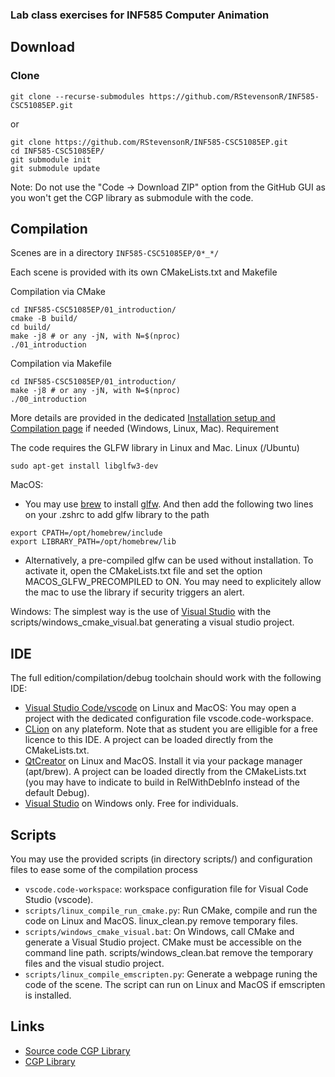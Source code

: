 ### Lab class exercises for INF585 Computer Animation
## Download
### Clone
```
git clone --recurse-submodules https://github.com/RStevensonR/INF585-CSC51085EP.git
```
or
```
git clone https://github.com/RStevensonR/INF585-CSC51085EP.git
cd INF585-CSC51085EP/
git submodule init
git submodule update
```
Note: Do not use the "Code -> Download ZIP" option from the GitHub GUI as you won't get the CGP library as submodule with the code.
## Compilation

Scenes are in a directory `INF585-CSC51085EP/0*_*/`

Each scene is provided with its own CMakeLists.txt and Makefile

Compilation via CMake
```
cd INF585-CSC51085EP/01_introduction/
cmake -B build/
cd build/
make -j8 # or any -jN, with N=$(nproc)
./01_introduction
```
Compilation via Makefile
```
cd INF585-CSC51085EP/01_introduction/
make -j8 # or any -jN, with N=$(nproc)
./00_introduction
```
More details are provided in the dedicated [Installation setup and Compilation page](https://graphicscomputing.fr/cgp/compilation/content/01_compilation/index.html) if needed (Windows, Linux, Mac).
Requirement

The code requires the GLFW library in Linux and Mac.
Linux (/Ubuntu)
```
sudo apt-get install libglfw3-dev
```
MacOS:

- You may use [brew](https://brew.sh/) to install [glfw](https://formulae.brew.sh/formula/glfw). And then add the following two lines on your .zshrc to add glfw library to the path
```
export CPATH=/opt/homebrew/include
export LIBRARY_PATH=/opt/homebrew/lib
```
- Alternatively, a pre-compiled glfw can be used without installation. To activate it, open the CMakeLists.txt file and set the option MACOS_GLFW_PRECOMPILED to ON. You may need to explicitely allow the mac to use the library if security triggers an alert.

Windows:
The simplest way is the use of [Visual Studio](https://visualstudio.microsoft.com/es/downloads/) with the scripts/windows_cmake_visual.bat generating a visual studio project.

## IDE

The full edition/compilation/debug toolchain should work with the following IDE:

- [Visual Studio Code/vscode](https://code.visualstudio.com/) on Linux and MacOS: You may open a project with the dedicated configuration file vscode.code-workspace.
- [CLion](https://www.jetbrains.com/clion/) on any plateform. Note that as student you are elligible for a free licence to this IDE. A project can be loaded directly from the CMakeLists.txt.
- [QtCreator](https://www.qt.io/product/development-tools) on Linux and MacOS. Install it via your package manager (apt/brew). A project can be loaded directly from the CMakeLists.txt (you may have to indicate to build in RelWithDebInfo instead of the default Debug).
- [Visual Studio](https://visualstudio.microsoft.com/es/downloads/) on Windows only. Free for individuals.

## Scripts

You may use the provided scripts (in directory scripts/) and configuration files to ease some of the compilation process

- `vscode.code-workspace`: workspace configuration file for Visual Code Studio (vscode).
- `scripts/linux_compile_run_cmake.py`: Run CMake, compile and run the code on Linux and MacOS. linux_clean.py remove temporary files.
- `scripts/windows_cmake_visual.bat`: On Windows, call CMake and generate a Visual Studio project. CMake must be accessible on the command line path. scripts/windows_clean.bat remove the temporary files and the visual studio project.
- `scripts/linux_compile_emscripten.py`: Generate a webpage runing the code of the scene. The script can run on Linux and MacOS if emscripten is installed.

## Links

- [Source code CGP Library](https://github.com/drohmer/cgp)
- [CGP Library](https://graphicscomputing.fr/cgp/documentation/01_general/index.html) 

